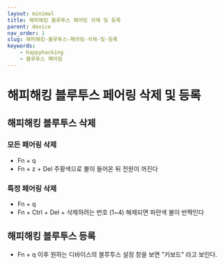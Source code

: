 ```yaml
---
layout: minimal
title: 해피해킹 블루투스 페어링 삭제 및 등록
parent: device
nav_order: 1
slug: 해피해킹-블루투스-페어링-삭제-및-등록
keywords:
    - happyhacking
    - 블루투스 페어링
---
```


# 해피해킹 블루투스 페어링 삭제 및 등록

## 해피해킹 블루투스 삭제

### 모든 페어링 삭제

- Fn + q
- Fn + z + Del
주황색으로 불이 들어온 뒤 전원이 꺼진다

### 특정 페어링 삭제

- Fn + q
- Fn + Ctrl + Del + 삭제하려는 번호 (1~4)
해제되면 파란색 불이 반짝인다

## 해피해킹 블루투스 등록

- Fn + q
이후 원하는 디바이스의 블루투스 설정 창을 보면 "키보드" 라고 보인다.
